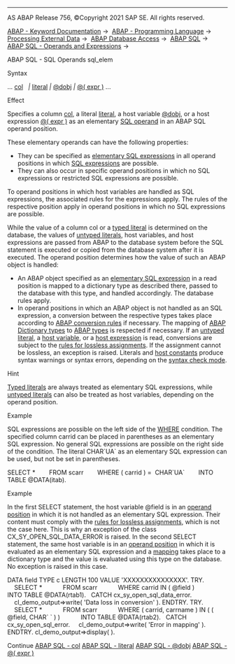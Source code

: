   

* * *

AS ABAP Release 756, ©Copyright 2021 SAP SE. All rights reserved.

[ABAP - Keyword Documentation](javascript:call_link\('abenabap.htm'\)) →  [ABAP - Programming Language](javascript:call_link\('abenabap_reference.htm'\)) →  [Processing External Data](javascript:call_link\('abenabap_language_external_data.htm'\)) →  [ABAP Database Access](javascript:call_link\('abendb_access.htm'\)) →  [ABAP SQL](javascript:call_link\('abenabap_sql.htm'\)) →  [ABAP SQL - Operands and Expressions](javascript:call_link\('abenabap_sql_operands.htm'\)) → 

ABAP SQL - SQL Operands sql\_elem

Syntax

... [col](javascript:call_link\('abenabap_sql_columns.htm'\))
  *|* [literal](javascript:call_link\('abenabap_sql_literals.htm'\)) *|* [@dobj](javascript:call_link\('abenabap_sql_host_variables.htm'\)) *|* [@( expr )](javascript:call_link\('abenabap_sql_host_expressions.htm'\)) ...

Effect

Specifies a column [col](javascript:call_link\('abenabap_sql_columns.htm'\)), a literal [literal](javascript:call_link\('abenabap_sql_literals.htm'\)), a host variable [@dobj](javascript:call_link\('abenabap_sql_host_variables.htm'\)), or a host expression [@( expr )](javascript:call_link\('abenabap_sql_host_expressions.htm'\)) as an elementary [SQL operand](javascript:call_link\('abensql_operand_glosry.htm'\) "Glossary Entry") in an ABAP SQL operand position.

These elementary operands can have the following properties:

-   They can be specified as [elementary SQL expressions](javascript:call_link\('abensql_elem.htm'\)) in all operand positions in which [SQL expressions](javascript:call_link\('abapsql_expr.htm'\)) are possible.
-   They can also occur in specific operand positions in which no SQL expressions or restricted SQL expressions are possible.

To operand positions in which host variables are handled as SQL expressions, the associated rules for the expressions apply. The rules of the respective position apply in operand positions in which no SQL expressions are possible.

While the value of a column col or a [typed literal](javascript:call_link\('abenabap_sql_typed_literals.htm'\)) is determined on the database, the values of [untyped literals](javascript:call_link\('abenabap_sql_untyped_literals.htm'\)), host variables, and host expressions are passed from ABAP to the database system before the SQL statement is executed or copied from the database system after it is executed. The operand position determines how the value of such an ABAP object is handled:

-   An ABAP object specified as an [elementary SQL expression](javascript:call_link\('abensql_elem.htm'\)) in a read position is mapped to a dictionary type as described there, passed to the database with this type, and handled accordingly. The database rules apply.
-   In operand positions in which an ABAP object is not handled as an SQL expression, a conversion between the respective types takes place according to [ABAP conversion rules](javascript:call_link\('abenconversion_rules.htm'\)) if necessary. The mapping of [ABAP Dictionary types](javascript:call_link\('abenddic_builtin_types.htm'\)) to [ABAP types](javascript:call_link\('abenbuilt_in_types_complete.htm'\)) is respected if necessary. If an [untyped literal](javascript:call_link\('abenabap_sql_untyped_literals.htm'\)), a [host variable](javascript:call_link\('abenabap_sql_host_variables.htm'\)), or a [host expression](javascript:call_link\('abenabap_sql_host_expressions.htm'\)) is read, conversions are subject to the [rules for lossless assignments](javascript:call_link\('abapmove_exact.htm'\)). If the assignment cannot be lossless, an exception is raised. Literals and [host constants](javascript:call_link\('abenhost_constant_glosry.htm'\) "Glossary Entry") produce syntax warnings or syntax errors, depending on the [syntax check mode](javascript:call_link\('abenabap_sql_strict_modes.htm'\)).

Hint

[Typed literals](javascript:call_link\('abenabap_sql_typed_literals.htm'\)) are always treated as elementary SQL expressions, while [untyped literals](javascript:call_link\('abenabap_sql_untyped_literals.htm'\)) can also be treated as host variables, depending on the operand position.

Example

SQL expressions are possible on the left side of the [WHERE](javascript:call_link\('abapwhere.htm'\)) condition. The specified column carrid can be placed in parentheses as an elementary SQL expression. No general SQL expressions are possible on the right side of the condition. The literal CHAR\`UA\` as an elementary SQL expression can be used, but not be set in parentheses.

SELECT \*
       FROM scarr
       WHERE ( carrid ) =  CHAR\`UA\`
       INTO TABLE @DATA(itab).

Example

In the first SELECT statement, the host variable @field is in an [operand position](javascript:call_link\('abenwhere_logexp_operand_in.htm'\)) in which it is not handled as an elementary SQL expression. Their content must comply with the [rules for lossless assignments](javascript:call_link\('abapmove_exact.htm'\)), which is not the case here. This is why an exception of the class CX\_SY\_OPEN\_SQL\_DATA\_ERROR is raised. In the second SELECT statement, the same host variable is in an [operand position](javascript:call_link\('abenwhere_logexp_list_in.htm'\)) in which it is evaluated as an elementary SQL expression and a [mapping](javascript:call_link\('abensql_elem.htm'\)) takes place to a dictionary type and the value is evaluated using this type on the database. No exception is raised in this case.

DATA field TYPE c LENGTH 100 VALUE 'XXXXXXXXXXXXXXX'.
TRY.
    SELECT \*
           FROM scarr
           WHERE carrid IN ( @field )
           INTO TABLE @DATA(rtab1).
  CATCH cx\_sy\_open\_sql\_data\_error.
    cl\_demo\_output=>write( 'Data loss in conversion' ).
ENDTRY.
TRY.
    SELECT \*
           FROM scarr
           WHERE ( carrid, carrname ) IN ( ( @field, CHAR\` \` ) )
           INTO TABLE @DATA(rtab2).
  CATCH cx\_sy\_open\_sql\_error.
    cl\_demo\_output=>write( 'Error in mapping' ).
ENDTRY.
cl\_demo\_output=>display( ).

Continue
[ABAP SQL - col](javascript:call_link\('abenabap_sql_columns.htm'\))
[ABAP SQL - literal](javascript:call_link\('abenabap_sql_literals.htm'\))
[ABAP SQL - @dobj](javascript:call_link\('abenabap_sql_host_variables.htm'\))
[ABAP SQL - @( expr )](javascript:call_link\('abenabap_sql_host_expressions.htm'\))